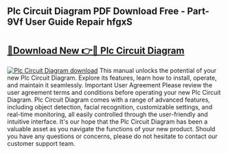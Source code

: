## Plc Circuit Diagram PDF Download Free - Part-9Vf User Guide Repair hfgxS

# <h2><a href="http://dfp91f.blite.top/?on=Plc+Circuit+Diagram">🔗Download New 👉🔴 Plc Circuit Diagram</a></h2>

[![Plc Circuit Diagram download](https://i.imgur.com/lujVjoI.png)](http://dfp91f.blite.top/?on=Plc+Circuit+Diagram)
This manual unlocks the potential of your new Plc Circuit Diagram. Explore its features, learn how to install, operate, and maintain it seamlessly. Important User Agreement Please review the user agreement terms and conditions before operating your new Plc Circuit Diagram. Plc Circuit Diagram comes with a range of advanced features, including object detection, facial recognition, customizable settings, and real-time monitoring, all easily controlled through the user-friendly and intuitive interface. It's our hope that the Plc Circuit Diagram has been a valuable asset as you navigate the functions of your new product. Should you have any questions or concerns, please do not hesitate to contact our customer support team.
